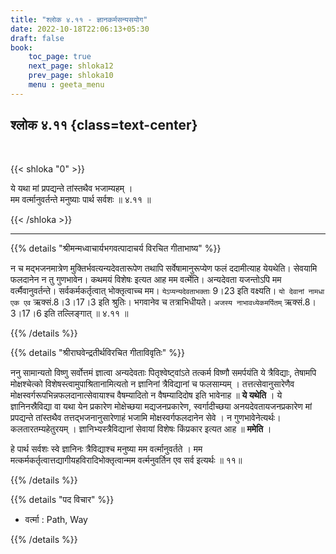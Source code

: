 ```yaml
---
title: "श्लोक ४.११ - ज्ञानकर्मसन्यसयोग"
date: 2022-10-18T22:06:13+05:30
draft: false
book:
    toc_page: true
    next_page: shloka12
    prev_page: shloka10
    menu : geeta_menu
---
```




## श्लोक  ४.११  {class=text-center}

<br/>

{{< shloka  "0"  >}}

ये यथा मां प्रपद्यन्ते तांस्तथैव भजाम्यहम् ।  
मम वर्त्मानुवर्तन्ते मनुष्याः पार्थ सर्वशः ॥ ४.११ ॥

{{< /shloka >}}

---


{{% details "श्रीमन्मध्वाचार्यभगवत्पादाचर्य विरचित  गीताभाष्य" %}}

न च मद्भजनमात्रेण मुक्तिर्भवत्यन्यदेवतारूपेण तथापि 
सर्वेषामानुरूप्येण फलं ददामीत्याह येयथेति। सेवयामि फलदानेन न तु 
गुणभावेन। कथमयं विशेषः इत्यत आह मम वर्त्मेति। अन्यदेवता 
यजन्तोऽपि मम वर्त्मैवानुवर्तन्ते। सर्वकर्मकर्तृत्वात् 
भोक्तृत्वाच्च मम। `येऽप्यन्यदेवताभक्ताः` 9।23 इति वक्ष्यति। 
`यो देवानां नामधा एक एव` ऋक्सं.8।3।17।3 इति श्रुतिः। भगवानेव च 
तत्राभिधीयते। `अजस्य नाभावध्येकमर्पितम्` ऋक्सं.8।3।17।6 इति 
तल्लिङ्गात्  ॥ ४.११ ॥

{{% /details %}}



{{% details "श्रीराघवेन्द्रतीर्थविरचित गीताविवृतिः" %}}

ननु सामान्यतो विष्णु सर्वोत्तमं ज्ञात्वा अन्यदेवताः 
पितृश्वेष्ट्वांऽते तत्कर्म विष्णौ समर्पयंति ये  त्रैविद्याः,
तेषामपि मोक्षश्चेत्को विशेषस्त्वामुपाश्रितानामित्यतो 
न ज्ञानिनां त्रैविद्यानां च फलसाम्यम्‌ ।
तत्तत्सेवानुसारेणैव मोक्षस्वर्गरूपभिन्नफलदानात्सेवायाश्च 
वैषम्यादितो न वैषम्यादिदोष इति भावेनाह ॥ **ये यथेति** । 
ये ज्ञानिनस्रैविद्या वा यथा येन प्रकारेण मोक्षेच्छया
मद्यजनप्रकारेण, स्वर्गादीच्छया अनयदेवतायजनप्रकारेण 
मां प्रपद्यन्ते तांस्तथैव  तत्तद्भजनानुसारेणाहं भजामि 
मोक्षस्वर्गफलदानेन सेवे । न गुणभावेनेत्यर्थः। 
कलतारतम्यहेतुरयम्‌ । ज्ञानिभ्यस्त्रैविद्यानां सेवायां विशेषः
किंप्रकार इत्यत आह ॥ **ममेति** ।  

हे पार्थ सर्वशः स्वे ज्ञानिनः त्रैविद्याश्च मनुष्या
मम वर्त्मानुवर्तते । मम 
मत्कर्मकर्तृत्वात्तद्यागीयहविरादिभोक्तृत्वान्मम 
वर्त्मनुवर्तिन एव सर्व इत्यर्थः ॥ ११॥

{{% /details %}}



{{% details "पद विचार" %}}

- वर्त्मा : Path, Way

{{% /details %}}
